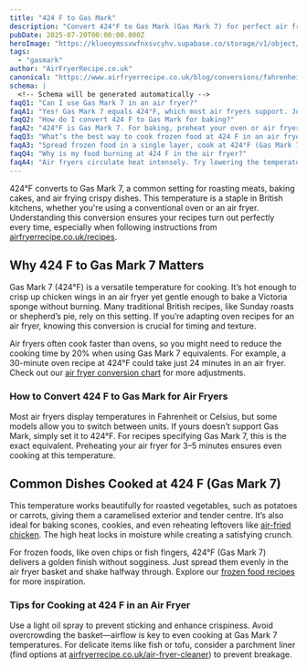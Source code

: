 ```yaml
---
title: "424 F to Gas Mark"
description: "Convert 424°F to Gas Mark (Gas Mark 7) for perfect air fryer and oven cooking. Includes tips, charts, and recipe adjustments."
pubDate: 2025-07-20T00:00:00.000Z
heroImage: "https://klueoymssxwfnxsvcyhv.supabase.co/storage/v1/object/public/Shmucket/424-f-to-gas-mark.png"
tags:
  - "gasmark"
author: "AirFryerRecipe.co.uk"
canonical: "https://www.airfryerrecipe.co.uk/blog/conversions/fahrenheit-to-gas-mark/424-f-to-gas-mark"
schema: |
  <!-- Schema will be generated automatically -->
faqQ1: "Can I use Gas Mark 7 in an air fryer?"
faqA1: "Yes! Gas Mark 7 equals 424°F, which most air fryers support. Just set your air fryer to 424°F and adjust cooking times slightly, as air fryers cook faster than ovens."
faqQ2: "How do I convert 424 F to Gas Mark for baking?"
faqA2: "424°F is Gas Mark 7. For baking, preheat your oven or air fryer to this temperature and follow your recipe’s timing, reducing it by 15–20% for air fryers."
faqQ3: "What’s the best way to cook frozen food at 424 F in an air fryer?"
faqA3: "Spread frozen food in a single layer, cook at 424°F (Gas Mark 7), and shake the basket halfway through. This ensures even crisping without needing to defrost."
faqQ4: "Why is my food burning at 424 F in the air fryer?"
faqA4: "Air fryers circulate heat intensely. Try lowering the temperature by 10–15°F or reducing the cooking time. Always check food a few minutes early to prevent over-browning."
---
```

<p>424°F converts to Gas Mark 7, a common setting for roasting meats, baking cakes, and air frying crispy dishes. This temperature is a staple in British kitchens, whether you're using a conventional oven or an air fryer. Understanding this conversion ensures your recipes turn out perfectly every time, especially when following instructions from <a href=https://www.airfryerrecipe.co.uk/recipes>airfryerrecipe.co.uk/recipes</a>.</p>

<h2>Why 424 F to Gas Mark 7 Matters</h2>
<p>Gas Mark 7 (424°F) is a versatile temperature for cooking. It’s hot enough to crisp up chicken wings in an air fryer yet gentle enough to bake a Victoria sponge without burning. Many traditional British recipes, like Sunday roasts or shepherd’s pie, rely on this setting. If you’re adapting oven recipes for an air fryer, knowing this conversion is crucial for timing and texture.</p>
<p>Air fryers often cook faster than ovens, so you might need to reduce the cooking time by 20% when using Gas Mark 7 equivalents. For example, a 30-minute oven recipe at 424°F could take just 24 minutes in an air fryer. Check out our <a href=https://www.airfryerrecipe.co.uk/air-fryer-conversion-chart>air fryer conversion chart</a> for more adjustments.</p>

<h3>How to Convert 424 F to Gas Mark for Air Fryers</h3>
<p>Most air fryers display temperatures in Fahrenheit or Celsius, but some models allow you to switch between units. If yours doesn’t support Gas Mark, simply set it to 424°F. For recipes specifying Gas Mark 7, this is the exact equivalent. Preheating your air fryer for 3–5 minutes ensures even cooking at this temperature.</p>

<h2>Common Dishes Cooked at 424 F (Gas Mark 7)</h2>
<p>This temperature works beautifully for roasted vegetables, such as potatoes or carrots, giving them a caramelised exterior and tender centre. It’s also ideal for baking scones, cookies, and even reheating leftovers like <a href=https://www.airfryerrecipe.co.uk/recipe-category/chicken>air-fried chicken</a>. The high heat locks in moisture while creating a satisfying crunch.</p>
<p>For frozen foods, like oven chips or fish fingers, 424°F (Gas Mark 7) delivers a golden finish without sogginess. Just spread them evenly in the air fryer basket and shake halfway through. Explore our <a href=https://www.airfryerrecipe.co.uk/recipe-category/frozen-foods>frozen food recipes</a> for more inspiration.</p>

<h3>Tips for Cooking at 424 F in an Air Fryer</h3>
<p>Use a light oil spray to prevent sticking and enhance crispiness. Avoid overcrowding the basket—airflow is key to even cooking at Gas Mark 7 temperatures. For delicate items like fish or tofu, consider a parchment liner (find options at <a href=https://www.airfryerrecipe.co.uk/air-fryer-cleaner>airfryerrecipe.co.uk/air-fryer-cleaner</a>) to prevent breakage.</p>
